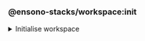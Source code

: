 ### @ensono-stacks/workspace:init

<details>
<summary>Initialise workspace</summary>
Set up libraries to manage code & commit quality. These will help keep projects consistent and will generally be useful in any workspace.

Choose your 3rd party provider options.

## Usage

```bash
nx g @ensono-stacks/workspace:init

Follow interactive options:

Which cloud provider should the workspace use? 
- Azure

Which CI/CD provider should the workspace use?
- Azure Pipelines
```

### Command line arguments

Interactive options can instead be passed via the command line:

| Option             | Description    | Type   | Accepted Values | Default |
|--------------------|----------------|--------|-----------------|---------|
| --cloudProvider    | Cloud provider | string | azure           | azure   |
| --pipelineProvider | CI/CD provider | string | azdo            | azdo    |

### Generator Output
##### What is the output of the above commands?
Files updated: package.json

Files created:

```
├── workspace root
│   ├── .husky
│   ├── ├── commit-msg
│   ├── ├── pre-commit
│   ├── ├── prepare-commit-msg
│   ├── .eslintrc.json
│   ├── commitlint.config.js
│   ├── tsconfig.base.json__template__
```

#### Commit management
Keeping commits well-structured and clear is key to enabling collaboration on a project. This generator initialises three tools to empower consistent commits:
- [Commitizen](https://www.npmjs.com/package/commitizen) - Interactive tool that helps to build constructive messages on commit. The generator adds commitizen config to the package.json:
```json title="Commitizen config"
"config": {
    "commitizen": {
        "path": "@commitlint/cz-commit-lint"
    }
  }
```  

- [Commitlint](https://commitlint.js.org/) - Standardised commit message format to make reading commit history easy. The generator installs commitlint and uses it for commitizen config.
- [Husky](https://typicode.github.io/husky/#/) - Git hook management tool. The generator adds a `prepare` script to ensure husky is always installed:
```json title="Husky install script"
"scripts": {
    "prepare": "husky install"
  },
```  
It also adds commitizen to the git `prepare-commit-msg` script, and commitlint to the `commit-msg`. This means that you can simply run `git commit` and get the benefits of both tools.

#### Code quality management
Stacks projects use ESLint and Typescript to help maintain code quality. Using the same config in every Stacks project ensures consistency and allows developers to more easily onboard onto new projects.

This generator creates config files for both Typescript and ESLint and installs the relevant dependencies.


</details>